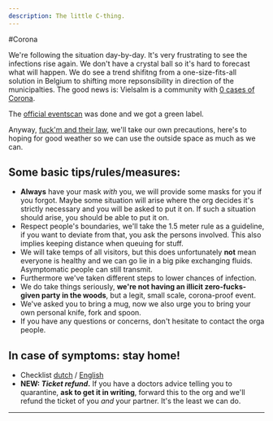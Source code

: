 ```yaml
---
description: The little C-thing.
---
```

#Corona

We're following the situation day-by-day. It's very frustrating to see the infections rise again. We don't have a crystal ball so it's hard to forecast what will happen. 
We do see a trend shifitng from a one-size-fits-all solution in Belgium to shifting more repsonsibility in direction of the municipalties. The good news is: Vielsalm is a community with [0 cases of Corona](https://www.ovulation-calculators.com/coronavirus/be/vielsalm).

The [official eventscan](https://www.covideventriskmodel.be/) was done and we got a green label.

Anyway, [fuck'm and their law](https://www.youtube.com/watch?v=zKNoU2P0dQc), we'll take our own precautions, here's to hoping for good weather so we can use the outside space as much as we can. 

## Some basic tips/rules/measures: 
* **Always** have your mask *with* you, we will provide some masks for you if you forgot. Maybe some situation will arise where the org decides it's strictly necessary and you will be asked to put it on. If such a situation should arise, you should be able to put it on.
* Respect people's boundaries, we'll take the 1.5 meter rule as a guideline, if you want to deviate from that, you ask the persons involved. This also implies keeping distance when queuing for stuff.
* We will take temps of all visitors, but this does unfortunately **not** mean everyone is healthy and we can go lie in a big pike exchanging fluids. Asymptomatic people can still transmit. 
* Furthermore we've taken different steps to lower chances of infection. 
* We do take things seriously, **we're not having an illicit zero-fucks-given party in the woods**, but a legit, small scale, corona-proof event.
* We've asked you to bring a mug, now we also urge you to bring your own personal knife, fork and spoon. 
* If you have any questions or concerns, don't hesitate to contact the orga people. 

## In case of symptoms: stay home!
* Checklist [dutch](https://www.horeca.com/nl/corona) / [English](https://www.cdc.gov/coronavirus/2019-ncov/symptoms-testing/symptoms.html)
* **NEW: *Ticket refund*.** If you have a doctors advice telling you to quarantine, **ask to get it in writing**, forward this to the org and we'll refund the ticket of you *and* your partner. It's the least we can do. 


---------------------

